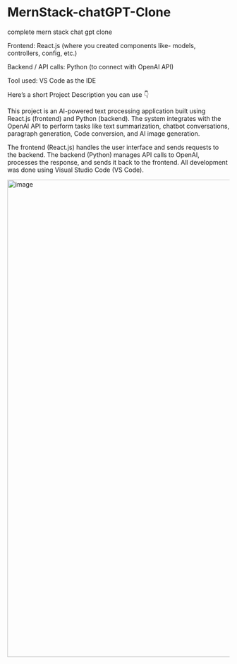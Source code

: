 # MernStack-chatGPT-Clone
complete mern stack chat gpt clone 

Frontend: React.js (where you created components like- models, controllers, config, etc.)

Backend / API calls: Python (to connect with OpenAI API)

Tool used: VS Code as the IDE

Here’s a short Project Description you can use 👇

This project is an AI-powered text processing application built using React.js (frontend) and Python (backend). The system integrates with the OpenAI API to perform tasks like text summarization, chatbot conversations, paragraph generation, Code conversion, and AI image generation.

The frontend (React.js) handles the user interface and sends requests to the backend. The backend (Python) manages API calls to OpenAI, processes the response, and sends it back to the frontend. All development was done using Visual Studio Code (VS Code).

<img width="1916" height="1080" alt="image" src="https://github.com/user-attachments/assets/9bdb7b71-d652-483e-acb3-f8f3fed75cdc" />
